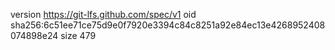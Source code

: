 version https://git-lfs.github.com/spec/v1
oid sha256:6c51ee71ce75d9e0f7920e3394c84c8251a92e84ec13e4268952408074898e24
size 479
